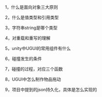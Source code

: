 1，什么是面向对象三大原则

2，什么是值类型和引用类型

3，字符串string是哪个类型

4，对重载和重写的理解

5，unity中UGUI的常用组件有什么

6，碰撞发生的条件

7，碰撞的过程，对应三个函数

8，UGUI中怎么制作物品拖动

9，项目中提到的json持久化，具体是怎么实现的